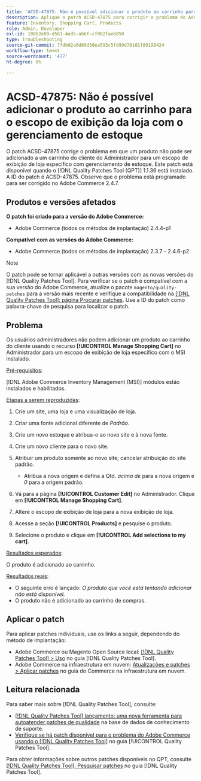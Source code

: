 ```yaml
---
title: 'ACSD-47875: Não é possível adicionar o produto ao carrinho para o escopo de exibição da loja com o gerenciamento de estoque'
description: Aplique o patch ACSD-47875 para corrigir o problema do Adobe Commerce em que um produto não pode ser adicionado ao carrinho do cliente do Administrador para um escopo de exibição de loja específico com gerenciamento de estoque.
feature: Inventory, Shopping Cart, Products
role: Admin, Developer
exl-id: 10862e09-d561-4ed5-ab6f-cf002fae6850
type: Troubleshooting
source-git-commit: 7fdb02a6d89d50ea593c5fd99d78101f89198424
workflow-type: tm+mt
source-wordcount: '477'
ht-degree: 0%

---
```


# ACSD-47875: Não é possível adicionar o produto ao carrinho para o escopo de exibição da loja com o gerenciamento de estoque

O patch ACSD-47875 corrige o problema em que um produto não pode ser adicionado a um carrinho do cliente do Administrador para um escopo de exibição de loja específico com gerenciamento de estoque. Este patch está disponível quando o [!DNL Quality Patches Tool (QPT)] 1.1.36 está instalado. A ID do patch é ACSD-47875. Observe que o problema está programado para ser corrigido no Adobe Commerce 2.4.7.

## Produtos e versões afetados

**O patch foi criado para a versão do Adobe Commerce:**

* Adobe Commerce (todos os métodos de implantação) 2.4.4-p1

**Compatível com as versões do Adobe Commerce:**

* Adobe Commerce (todos os métodos de implantação) 2.3.7 - 2.4.6-p2

>[!NOTE]
>
>O patch pode se tornar aplicável a outras versões com as novas versões do [!DNL Quality Patches Tool]. Para verificar se o patch é compatível com a sua versão do Adobe Commerce, atualize o pacote `magento/quality-patches` para a versão mais recente e verifique a compatibilidade na [[!DNL Quality Patches Tool]: página Procurar patches](https://experienceleague.adobe.com/tools/commerce-quality-patches/index.html). Use a ID do patch como palavra-chave de pesquisa para localizar o patch.

## Problema

Os usuários administradores não podem adicionar um produto ao carrinho do cliente usando o recurso **[!UICONTROL Manage Shopping Cart]** no Administrador para um escopo de exibição de loja específico com o MSI instalado.

<u>Pré-requisitos</u>:

[!DNL Adobe Commerce Inventory Management (MSI)] módulos estão instalados e habilitados.

<u>Etapas a serem reproduzidas</u>:

1. Crie um site, uma loja e uma visualização de loja.
1. Criar uma fonte adicional diferente de *Padrão*.
1. Crie um novo estoque e atribua-o ao novo site e à nova fonte.
1. Crie um novo cliente para o novo site.
1. Atribuir um produto somente ao novo site; cancelar atribuição do site padrão.

   * Atribua a nova origem e defina a Qtd. *acima de* para a nova origem e *0* para a origem padrão.

1. Vá para a página **[!UICONTROL Customer Edit]** no Administrador. Clique em **[!UICONTROL Manage Shopping Cart]**.
1. Altere o escopo de exibição de loja para a nova exibição de loja.
1. Acesse a seção **[!UICONTROL Products]** e pesquise o produto.
1. Selecione o produto e clique em **[!UICONTROL Add selections to my cart]**.

<u>Resultados esperados</u>:

O produto é adicionado ao carrinho.

<u>Resultados reais</u>:

* O seguinte erro é lançado: *O produto que você está tentando adicionar não está disponível.*
* O produto não é adicionado ao carrinho de compras.

## Aplicar o patch

Para aplicar patches individuais, use os links a seguir, dependendo do método de implantação:

* Adobe Commerce ou Magento Open Source local: [[!DNL Quality Patches Tool] > Uso](/help/tools/quality-patches-tool/usage.md) no guia [!DNL Quality Patches Tool].
* Adobe Commerce na infraestrutura em nuvem: [Atualizações e patches > Aplicar patches](https://experienceleague.adobe.com/docs/commerce-cloud-service/user-guide/develop/upgrade/apply-patches.html) no guia do Commerce na infraestrutura em nuvem.

## Leitura relacionada

Para saber mais sobre [!DNL Quality Patches Tool], consulte:

* [[!DNL Quality Patches Tool] lançamento: uma nova ferramenta para autoatender patches de qualidade](https://experienceleague.adobe.com/en/docs/commerce-operations/tools/quality-patches-tool/quality-patches-tool-to-self-serve-quality-patches) na base de dados de conhecimento de suporte.
* [Verifique se há patch disponível para o problema do Adobe Commerce usando o  [!DNL Quality Patches Tool]](/help/tools/quality-patches-tool/patches-available-in-qpt/check-patch-for-magento-issue-with-magento-quality-patches.md) no guia [!UICONTROL Quality Patches Tool].


Para obter informações sobre outros patches disponíveis no QPT, consulte [[!DNL Quality Patches Tool]: Pesquisar patches](https://experienceleague.adobe.com/tools/commerce-quality-patches/index.html) no guia [!DNL Quality Patches Tool].
